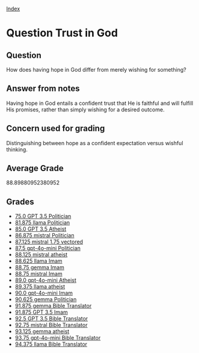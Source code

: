 
[Index](../../index.md)
# Question Trust in God
## Question
How does having hope in God differ from merely wishing for something?

## Answer from notes
Having hope in God entails a confident trust that He is faithful and will fulfill His promises, rather than simply wishing for a desired outcome.

## Concern used for grading
Distinguishing between hope as a confident expectation versus wishful thinking.

## Average Grade
88.89880952380952

## Grades
 * [75.0 GPT 3.5 Politician](../answers/GPT_3.5_Politician/Trust_in_God.md)
 * [81.875 llama Politician](../answers/llama_Politician/Trust_in_God.md)
 * [85.0 GPT 3.5 Atheist](../answers/GPT_3.5_Atheist/Trust_in_God.md)
 * [86.875 mistral Politician](../answers/mistral_Politician/Trust_in_God.md)
 * [87.125 mistral 1.75 vectored](../answers/mistral_1.75_vectored/Trust_in_God.md)
 * [87.5 gpt-4o-mini Politician](../answers/gpt-4o-mini_Politician/Trust_in_God.md)
 * [88.125 mistral atheist](../answers/mistral_atheist/Trust_in_God.md)
 * [88.625 llama Imam](../answers/llama_Imam/Trust_in_God.md)
 * [88.75 gemma Imam](../answers/gemma_Imam/Trust_in_God.md)
 * [88.75 mistral Imam](../answers/mistral_Imam/Trust_in_God.md)
 * [89.0 gpt-4o-mini Atheist](../answers/gpt-4o-mini_Atheist/Trust_in_God.md)
 * [89.375 llama atheist](../answers/llama_atheist/Trust_in_God.md)
 * [90.0 gpt-4o-mini Imam](../answers/gpt-4o-mini_Imam/Trust_in_God.md)
 * [90.625 gemma Politician](../answers/gemma_Politician/Trust_in_God.md)
 * [91.875 gemma Bible Translator](../answers/gemma_Bible_Translator/Trust_in_God.md)
 * [91.875 GPT 3.5 Imam](../answers/GPT_3.5_Imam/Trust_in_God.md)
 * [92.5 GPT 3.5 Bible Translator](../answers/GPT_3.5_Bible_Translator/Trust_in_God.md)
 * [92.75 mistral Bible Translator](../answers/mistral_Bible_Translator/Trust_in_God.md)
 * [93.125 gemma atheist](../answers/gemma_atheist/Trust_in_God.md)
 * [93.75 gpt-4o-mini Bible Translator](../answers/gpt-4o-mini_Bible_Translator/Trust_in_God.md)
 * [94.375 llama Bible Translator](../answers/llama_Bible_Translator/Trust_in_God.md)
